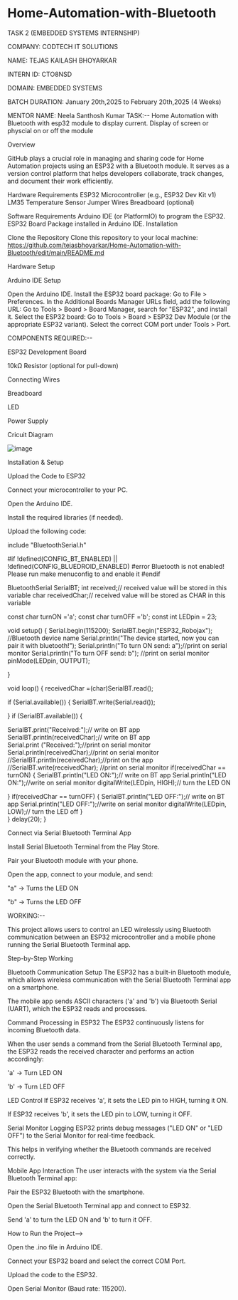 # Home-Automation-with-Bluetooth
TASK 2 (EMBEDDED SYSTEMS INTERNSHIP)

COMPANY: CODTECH IT SOLUTIONS

NAME: TEJAS KAILASH BHOYARKAR

INTERN ID: CTO8NSD

DOMAIN: EMBEDDED SYSTEMS

BATCH DURATION: January 20th,2025 to February 20th,2025 (4 Weeks)

MENTOR NAME: Neela Santhosh Kumar TASK:-- Home Automation with Bluetooth with esp32 module to display current. Display of screen or physcial on or off the module 

Overview

GitHub plays a crucial role in managing and sharing code for Home Automation projects using an ESP32 with a Bluetooth module. It serves as a version control platform that helps developers collaborate, track changes, and document their work efficiently.

Hardware Requirements
ESP32 Microcontroller (e.g., ESP32 Dev Kit v1)
LM35 Temperature Sensor
Jumper Wires
Breadboard (optional)

Software Requirements
Arduino IDE (or PlatformIO) to program the ESP32.
ESP32 Board Package installed in Arduino IDE.
Installation

Clone the Repository
Clone this repository to your local machine:
https://github.com/tejasbhoyarkar/Home-Automation-with-Bluetooth/edit/main/README.md


Hardware Setup

Arduino IDE Setup

Open the Arduino IDE. Install the ESP32 board package: Go to File > Preferences. In the Additional Boards Manager URLs field, add the following URL:
 Go to Tools > Board > Board Manager, search for "ESP32", and install it.
Select the ESP32 board: Go to Tools > Board > ESP32 Dev Module (or the appropriate ESP32 variant). Select the correct COM port under Tools > Port.

COMPONENTS REQUIRED:--

ESP32 Development Board

10kΩ Resistor (optional for pull-down)

Connecting Wires

Breadboard

LED

Power Supply

Cricuit Diagram

![image](https://github.com/user-attachments/assets/054b94a4-a6d0-4b54-ab41-31cf346dba7e)

Installation & Setup

Upload the Code to ESP32

Connect your microcontroller to your PC.

Open the Arduino IDE.

Install the required libraries (if needed).

Upload the following code:

include "BluetoothSerial.h"

#if !defined(CONFIG_BT_ENABLED) || !defined(CONFIG_BLUEDROID_ENABLED) #error Bluetooth is not enabled! Please run make menuconfig to and enable it #endif

BluetoothSerial SerialBT; int received;// received value will be stored in this variable char receivedChar;// received value will be stored as CHAR in this variable

const char turnON ='a'; const char turnOFF ='b'; const int LEDpin = 23;

void setup() { Serial.begin(115200); SerialBT.begin("ESP32_Robojax"); //Bluetooth device name Serial.println("The device started, now you can pair it with bluetooth!"); Serial.println("To turn ON send: a");//print on serial monitor
Serial.println("To turn OFF send: b"); //print on serial monitor pinMode(LEDpin, OUTPUT);

}

void loop() { receivedChar =(char)SerialBT.read();

if (Serial.available()) { SerialBT.write(Serial.read());

} if (SerialBT.available()) {

SerialBT.print("Received:");// write on BT app
SerialBT.println(receivedChar);// write on BT app      
Serial.print ("Received:");//print on serial monitor
Serial.println(receivedChar);//print on serial monitor    
//SerialBT.println(receivedChar);//print on the app    
//SerialBT.write(receivedChar); //print on serial monitor
if(receivedChar == turnON)
{
 SerialBT.println("LED ON:");// write on BT app
 Serial.println("LED ON:");//write on serial monitor
 digitalWrite(LEDpin, HIGH);// turn the LED ON
   
}
if(receivedChar == turnOFF)
{
 SerialBT.println("LED OFF:");// write on BT app
 Serial.println("LED OFF:");//write on serial monitor
  digitalWrite(LEDpin, LOW);// turn the LED off 
}    
} delay(20); }

Connect via Serial Bluetooth Terminal App

Install Serial Bluetooth Terminal from the Play Store.

Pair your Bluetooth module with your phone.

Open the app, connect to your module, and send:

"a" → Turns the LED ON

"b" → Turns the LED OFF

WORKING:--

This project allows users to control an LED wirelessly using Bluetooth communication between an ESP32 microcontroller and a mobile phone running the Serial Bluetooth Terminal app.

Step-by-Step Working

Bluetooth Communication Setup
The ESP32 has a built-in Bluetooth module, which allows wireless communication with the Serial Bluetooth Terminal app on a smartphone.

The mobile app sends ASCII characters ('a' and 'b') via Bluetooth Serial (UART), which the ESP32 reads and processes.

Command Processing in ESP32
The ESP32 continuously listens for incoming Bluetooth data.

When the user sends a command from the Serial Bluetooth Terminal app, the ESP32 reads the received character and performs an action accordingly:

'a' → Turn LED ON

'b' → Turn LED OFF

LED Control
If ESP32 receives 'a', it sets the LED pin to HIGH, turning it ON.

If ESP32 receives 'b', it sets the LED pin to LOW, turning it OFF.

Serial Monitor Logging
ESP32 prints debug messages ("LED ON" or "LED OFF") to the Serial Monitor for real-time feedback.

This helps in verifying whether the Bluetooth commands are received correctly.

Mobile App Interaction
The user interacts with the system via the Serial Bluetooth Terminal app:

Pair the ESP32 Bluetooth with the smartphone.

Open the Serial Bluetooth Terminal app and connect to ESP32.

Send 'a' to turn the LED ON and 'b' to turn it OFF.

How to Run the Project-->

Open the .ino file in Arduino IDE.

Connect your ESP32 board and select the correct COM Port.

Upload the code to the ESP32.

Open Serial Monitor (Baud rate: 115200).










